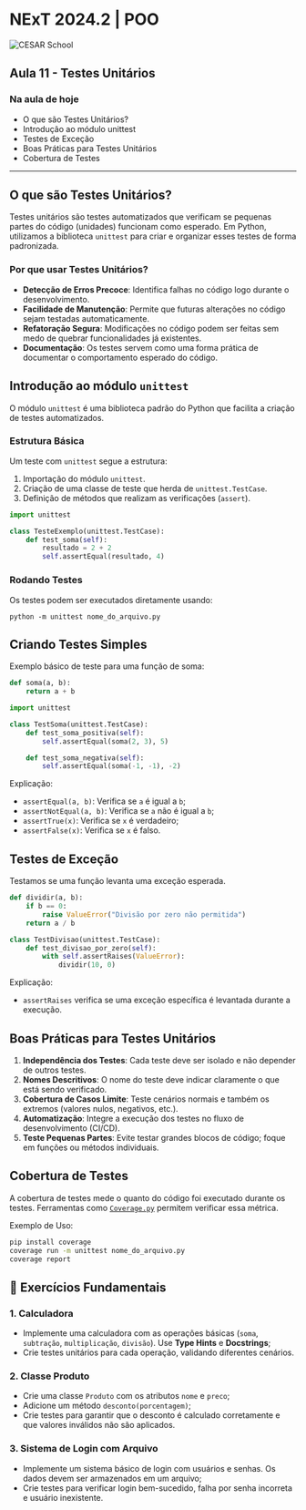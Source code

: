 # NExT 2024.2 | POO

![CESAR School](/cesar_school.png)

## Aula 11 - Testes Unitários

### Na aula de hoje

- O que são Testes Unitários?
- Introdução ao módulo unittest
- Testes de Exceção
- Boas Práticas para Testes Unitários
- Cobertura de Testes

------------------

## O que são Testes Unitários?

Testes unitários são testes automatizados que verificam se pequenas partes do código (unidades) funcionam como esperado. Em Python, utilizamos a biblioteca `unittest` para criar e organizar esses testes de forma padronizada.

### Por que usar Testes Unitários?

- **Detecção de Erros Precoce**: Identifica falhas no código logo durante o desenvolvimento.
- **Facilidade de Manutenção**: Permite que futuras alterações no código sejam testadas automaticamente.
- **Refatoração Segura**: Modificações no código podem ser feitas sem medo de quebrar funcionalidades já existentes.
- **Documentação**: Os testes servem como uma forma prática de documentar o comportamento esperado do código.

## Introdução ao módulo `unittest`

O módulo `unittest` é uma biblioteca padrão do Python que facilita a criação de testes automatizados.

### Estrutura Básica

Um teste com `unittest` segue a estrutura:

1. Importação do módulo `unittest`.
2. Criação de uma classe de teste que herda de `unittest.TestCase`.
3. Definição de métodos que realizam as verificações (`assert`).

```python
import unittest

class TesteExemplo(unittest.TestCase):
    def test_soma(self):
        resultado = 2 + 2
        self.assertEqual(resultado, 4)
```

### Rodando Testes

Os testes podem ser executados diretamente usando:

`python -m unittest nome_do_arquivo.py`

## Criando Testes Simples

Exemplo básico de teste para uma função de soma:

```python
def soma(a, b):
    return a + b

import unittest

class TestSoma(unittest.TestCase):
    def test_soma_positiva(self):
        self.assertEqual(soma(2, 3), 5)

    def test_soma_negativa(self):
        self.assertEqual(soma(-1, -1), -2)
```

Explicação:

- `assertEqual(a, b)`: Verifica se `a` é igual a `b`;
- `assertNotEqual(a, b)`: Verifica se `a` não é igual a `b`;
- `assertTrue(x)`: Verifica se `x` é verdadeiro;
- `assertFalse(x)`: Verifica se `x` é falso.

## Testes de Exceção

Testamos se uma função levanta uma exceção esperada.

```python
def dividir(a, b):
    if b == 0:
        raise ValueError("Divisão por zero não permitida")
    return a / b

class TestDivisao(unittest.TestCase):
    def test_divisao_por_zero(self):
        with self.assertRaises(ValueError):
            dividir(10, 0)
```

Explicação:

- `assertRaises` verifica se uma exceção específica é levantada durante a execução.

## Boas Práticas para Testes Unitários

1. **Independência dos Testes**: Cada teste deve ser isolado e não depender de outros testes.
2. **Nomes Descritivos**: O nome do teste deve indicar claramente o que está sendo verificado.
3. **Cobertura de Casos Limite**: Teste cenários normais e também os extremos (valores nulos, negativos, etc.).
4. **Automatização**: Integre a execução dos testes no fluxo de desenvolvimento (CI/CD).
5. **Teste Pequenas Partes**: Evite testar grandes blocos de código; foque em funções ou métodos individuais.

## Cobertura de Testes

A cobertura de testes mede o quanto do código foi executado durante os testes. Ferramentas como [`Coverage.py`](https://coverage.readthedocs.io) permitem verificar essa métrica.

Exemplo de Uso:

```bash
pip install coverage
coverage run -m unittest nome_do_arquivo.py
coverage report
```

## 🧱 Exercícios Fundamentais

### 1. Calculadora

- Implemente uma calculadora com as operações básicas (`soma`, `subtração`, `multiplicação`, `divisão`). Use **Type Hints** e **Docstrings**;
- Crie testes unitários para cada operação, validando diferentes cenários.

### 2. Classe Produto

- Crie uma classe `Produto` com os atributos `nome` e `preco`;
- Adicione um método `desconto(porcentagem)`;
- Crie testes para garantir que o desconto é calculado corretamente e que valores inválidos não são aplicados.

### 3. Sistema de Login com Arquivo

- Implemente um sistema básico de login com usuários e senhas. Os dados devem ser armazenados em um arquivo;
- Crie testes para verificar login bem-sucedido, falha por senha incorreta e usuário inexistente.
